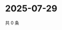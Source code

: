 # 2025-07-29

共 0 条

<!-- BEGIN ZHIHUQUESTIONS -->
<!-- 最后更新时间 Tue Jul 29 2025 07:13:00 GMT+0800 (China Standard Time) -->

<!-- END ZHIHUQUESTIONS -->
